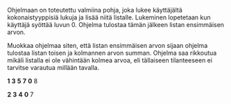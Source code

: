 


Ohjelmaan on toteutettu valmiina pohja, joka lukee käyttäjältä kokonaistyyppisiä lukuja ja lisää niitä listalle. Lukeminen lopetetaan kun käyttäjä syöttää luvun 0. Ohjelma tulostaa tämän jälkeen listan ensimmäisen arvon.



Muokkaa ohjelmaa siten, että listan ensimmäisen arvon sijaan ohjelma tulostaa listan toisen ja kolmannen arvon summan. Ohjelma saa rikkoutua mikäli listalla ei ole vähintään kolmea arvoa, eli tällaiseen tilanteeseen ei tarvitse varautua millään tavalla.


<sample-output>

**1**
**3**
**5**
**7**
**0**
8

</sample-output>

<sample-output>

**2**
**3**
**4**
**0**
7

</sample-output>

